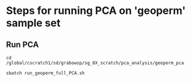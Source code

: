 # Steps for running PCA on 'geoperm' sample set

## Run PCA
```
cd /global/cscratch1/sd/grabowsp/sg_8X_scratch/pca_analysis/geoperm_pca

sbatch run_geoperm_full_PCA.sh
```

